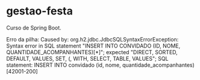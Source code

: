 # gestao-festa
Curso de Spring Boot.

Erro da pilha: Caused by: org.h2.jdbc.JdbcSQLSyntaxErrorException: Syntax error in SQL statement "INSERT INTO CONVIDADO (ID, NOME, QUANTIDADE_ACOMPANHANTES)[*]"; expected "DIRECT, SORTED, DEFAULT, VALUES, SET, (, WITH, SELECT, TABLE, VALUES"; SQL statement:
INSERT INTO convidado (id, nome, quantidade_acompanhantes) [42001-200]
